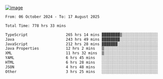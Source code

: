 
[![image](https://github.com/user-attachments/assets/3e37fcfd-5657-4b9d-95f6-80b564699e3f)](https://ayushmaurya.vercel.app)

<!--START_SECTION:waka-->

```txt
From: 06 October 2024 - To: 17 August 2025

Total Time: 778 hrs 33 mins

TypeScript                 265 hrs 14 mins ▓▓▓▓▓▓▓▓▒░░░░░░░░░░░░░░░░   33.92 %
Java                       243 hrs 49 mins ▓▓▓▓▓▓▓▓░░░░░░░░░░░░░░░░░   31.18 %
JavaScript                 212 hrs 28 mins ▓▓▓▓▓▓▓░░░░░░░░░░░░░░░░░░   27.17 %
Java Properties            12 hrs 2 mins   ▒░░░░░░░░░░░░░░░░░░░░░░░░   01.54 %
XML                        11 hrs 32 mins  ▒░░░░░░░░░░░░░░░░░░░░░░░░   01.48 %
YAML                       6 hrs 45 mins   ░░░░░░░░░░░░░░░░░░░░░░░░░   00.86 %
HTML                       6 hrs 28 mins   ░░░░░░░░░░░░░░░░░░░░░░░░░   00.83 %
JSON                       4 hrs 48 mins   ░░░░░░░░░░░░░░░░░░░░░░░░░   00.61 %
Other                      3 hrs 25 mins   ░░░░░░░░░░░░░░░░░░░░░░░░░   00.44 %
```

<!--END_SECTION:waka-->

<!--
**the-t3ch-wizard/the-t3ch-wizard** is a ✨ _special_ ✨ repository because its `README.md` (this file) appears on your GitHub profile.

Here are some ideas to get you started:

- 🔭 I’m currently working on ...
- 🌱 I’m currently learning ...
- 👯 I’m looking to collaborate on ...
- 🤔 I’m looking for help with ...
- 💬 Ask me about ...
- 📫 How to reach me: ...
- 😄 Pronouns: ...
- ⚡ Fun fact: ...
-->
